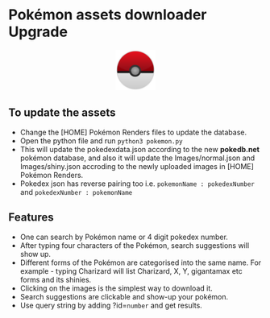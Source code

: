 # Pokémon assets downloader Upgrade

<div style="text-align:center">
<img src="./assets/favicon.png" height="80px" alt="pokmon logo"/>
</div>

## To update the assets

- Change the [HOME] Pokémon Renders files to update the database.
- Open the python file and run `python3 pokemon.py`
- This will update the pokedexdata.json according to the new **pokedb.net** pokémon database, and also it will update the Images/normal.json and Images/shiny.json accroding to the newly uploaded images in [HOME] Pokémon Renders.
- Pokedex json has reverse pairing too i.e. `pokemonName : pokedexNumber` and `pokedexNumber : pokemonName`

## Features

- One can search by Pokémon name or 4 digit pokedex number.
- After typing four characters of the Pokémon, search suggestions will show up.
- Different forms of the Pokémon are categorised into the same name. For example - typing Charizard will list Charizard, X, Y, gigantamax etc forms and its shinies.
- Clicking on the images is the simplest way to download it.
- Search suggestions are clickable and show-up your pokémon.
- Use query string by adding ?id=`number` and get results.
